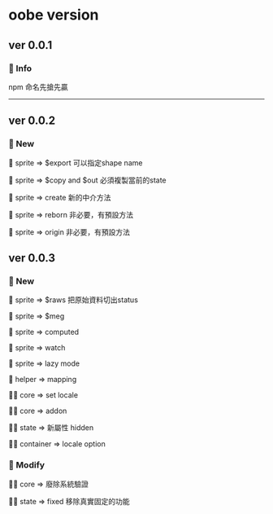 # oobe version

## ver 0.0.1

### 📃 Info

npm 命名先搶先贏

---

## ver 0.0.2

### 📃 New

🙉 sprite => $export 可以指定shape name

🙉 sprite => $copy and $out 必須複製當前的state

🙉 sprite => create 新的中介方法

🙉 sprite => reborn 非必要，有預設方法

🙉 sprite => origin 非必要，有預設方法

## ver 0.0.3

### 📃 New

🙉 sprite => $raws 把原始資料切出status

🙉 sprite => $meg

🙉 sprite => computed

🙉 sprite => watch

🙉 sprite => lazy mode

🤝 helper => mapping

🤸🏻‍ core => set locale

🤸🏻‍ core => addon

🤸🏻‍ state => 新屬性 hidden

🤸🏻‍ container => locale option

### 📃 Modify

🤸🏻‍ core => 廢除系統驗證

🤸🏻‍ state => fixed 移除真實固定的功能
